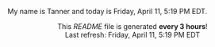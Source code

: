 My name is Tanner and today is Friday, April 11, 5:19 PM EDT.

<p align="center">This <i>README</i> file is generated <b>every 3 hours</b>!</br>Last refresh: Friday, April 11, 5:19 PM EDT<br /></p>

